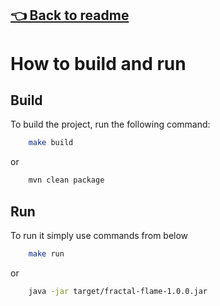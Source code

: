 ## [👈 Back to readme](../../README.md)

# How to build and run

## Build

To build the project, run the following command:

```bash
    make build
```

or

```bash
    mvn clean package
```

## Run

To run it simply use commands from below

```bash
    make run
```

or

```bash
    java -jar target/fractal-flame-1.0.0.jar
```
